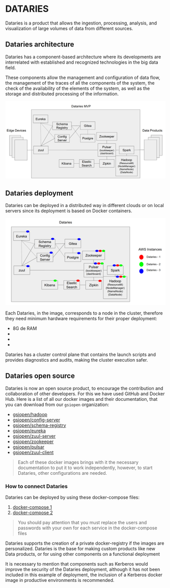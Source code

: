 # DATARIES

Dataries is a product that allows the ingestion, processing, analysis, and visualization of large volumes of data from different sources.

## Dataries architecture 

Dataries has a component-based architecture where its developments are interrelated with established and recognized technologies in the big data field.

These components allow the management and configuration of data flow, the management of the traces of all the components of the system, the check of the availability of the elements of the system, as well as the storage and distributed processing of the information.

![architecture](./img/0.png)

## Dataries deployment

Dataries can be deployed in a distributed way in different clouds or on local servers since its deployment is based on Docker containers.

![deployment](./img/1.png)

Each Dataries, in the image, corresponds to a node in the cluster, therefore they need minimum hardware requirements for their proper deployment:

- 8G de RAM
- 
- 
- 

Dataries has a cluster control plane that contains the launch scripts and provides diagnostics and audits, making the cluster execution safer.

## Dataries open source

Dataries is now an open source product, to encourage the contribution and collaboration of other developers. For this we have used GitHub and Docker Hub. Here is a list of all our docker images and their documentation, that you can download from our `gsiopen` organization: 

- [gsiopen/hadoop](https://hub.docker.com/repository/docker/gsiopen/hadoop)
- [gsiopen/config-server](https://hub.docker.com/repository/docker/gsiopen/config-server)
- [gsiopen/schema-registry](https://hub.docker.com/repository/docker/gsiopen/schema-registry)
- [gsiopen/eureka](https://hub.docker.com/repository/docker/gsiopen/eureka)
- [gsiopen/zuul-server](https://hub.docker.com/repository/docker/gsiopen/zuul-server)
- [gsiopen/zookeeper](https://hub.docker.com/repository/docker/gsiopen/zookeeper)
- [gsiopen/pulsar](https://hub.docker.com/repository/docker/gsiopen/pulsar)
- [gsiopen/zuul-client](https://hub.docker.com/repository/docker/gsiopen/zuul-client)

> Each of these docker images brings with it the necessary documentation to put it to work independently, however, to start Dataries, other configurations are needed.

### How to connect Dataries

Dataries can be deployed by using these docker-compose files:

1. [docker-compose 1](./docker-compose/docker-compose.yml)
2. [docker-compose 2](./docker-compose/docker-compose2.yml)

> You should pay attention that you must replace the users and passwords with your own for each service in the docker-compose files

Dataries supports the creation of a private docker-registry if the images are personalized. Dataries is the base for making custom products like new Data products, or for using other components on a functional deployment

It is necessary to mention that components such as Kerberos would improve the security of the Dataries deployment, although it has not been included in this example of deployment, the inclusion of a Kerberos docker image in productive environments is recommended.